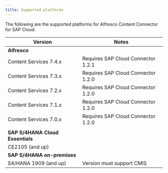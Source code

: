 ```yaml
---
title: Supported platforms
---
```


The following are the supported platforms for Alfresco Content Connector for SAP Cloud:

| Version | Notes |
| ------- | ----- |
| **Alfresco** | |
| Content Services 7.4.x | Requires SAP Cloud Connector 1.2.1 |
| Content Services 7.3.x | Requires SAP Cloud Connector 1.2.0 |
| Content Services 7.2.x | Requires SAP Cloud Connector 1.2.0 |
| Content Services 7.1.x | Requires SAP Cloud Connector 1.2.0 |
| Content Services 7.0.x | Requires SAP Cloud Connector 1.2.0 |
| | |
| **SAP S/4HANA Cloud Essentials** | |
| CE2105 (and up) | |
| **SAP S/4HANA on-premises** | |
| S4/HANA 1909 (and up) | Version must support CMIS |
